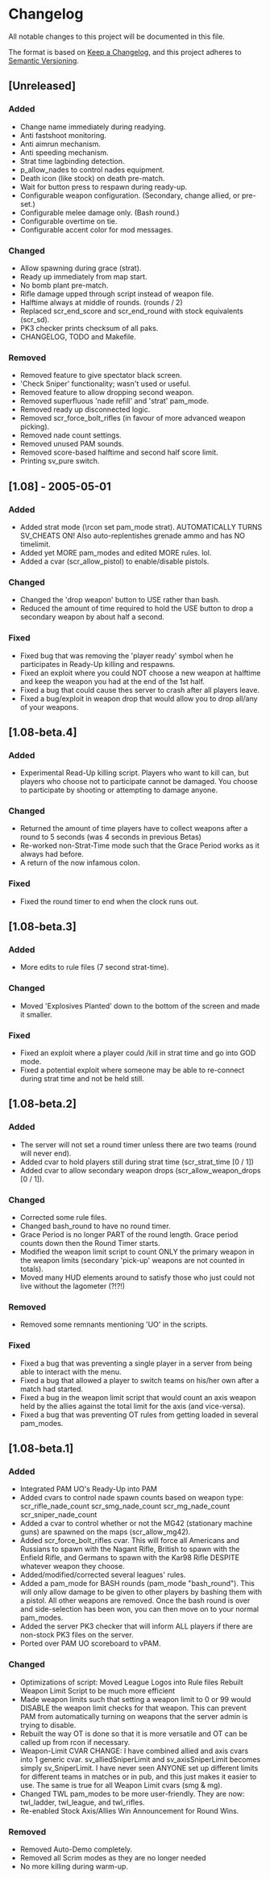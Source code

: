 # Changelog
All notable changes to this project will be documented in this file.

The format is based on [Keep a Changelog](https://keepachangelog.com/en/1.0.0/),
and this project adheres to [Semantic Versioning](https://semver.org/spec/v2.0.0.html).

## [Unreleased]

### Added
- Change name immediately during readying.
- Anti fastshoot monitoring.
- Anti aimrun mechanism.
- Anti speeding mechanism.
- Strat time lagbinding detection.
- p_allow_nades to control nades equipment.
- Death icon (like stock) on death pre-match.
- Wait for button press to respawn during ready-up.
- Configurable weapon configuration. (Secondary, change allied, or pre-set.)
- Configurable melee damage only. (Bash round.)
- Configurable overtime on tie.
- Configurable accent color for mod messages.

### Changed
- Allow spawning during grace (strat).
- Ready up immediately from map start.
- No bomb plant pre-match.
- Rifle damage upped through script instead of weapon file.
- Halftime always at middle of rounds. (rounds / 2)
- Replaced scr_end_score and scr_end_round with stock equivalents (scr_sd).
- PK3 checker prints checksum of all paks.
- CHANGELOG, TODO and Makefile.

### Removed
- Removed feature to give spectator black screen.
- 'Check Sniper' functionality; wasn't used or useful.
- Removed feature to allow dropping second weapon.
- Removed superfluous 'nade refill' and 'strat' pam_mode.
- Removed ready up disconnected logic.
- Removed scr_force_bolt_rifles (in favour of more advanced weapon picking).
- Removed nade count settings.
- Removed unused PAM sounds.
- Removed score-based halftime and second half score limit.
- Printing sv_pure switch.


## [1.08] - 2005-05-01

### Added
- Added strat mode (\rcon set pam_mode strat). AUTOMATICALLY TURNS SV_CHEATS ON! Also auto-replentishes grenade ammo and has NO timelimit.
- Added yet MORE pam_modes and edited MORE rules. lol.
- Added a cvar (scr_allow_pistol) to enable/disable pistols.

### Changed
- Changed the 'drop weapon' button to USE rather than bash.
- Reduced the amount of time required to hold the USE button to drop a secondary weapon by about half a second.

### Fixed
- Fixed bug that was removing the 'player ready' symbol when he participates in Ready-Up killing and respawns.
- Fixed an exploit where you could NOT choose a new weapon at halftime and keep the weapon you had at the end of the 1st half.
- Fixed a bug that could cause thes server to crash after all players leave.
- Fixed a bug/exploit in weapon drop that would allow you to drop all/any of your weapons.


## [1.08-beta.4]

### Added
- Experimental Read-Up killing script. Players who want to kill can, but players who choose not to participate cannot be damaged. You choose to participate by shooting or attempting to damage anyone.

### Changed
- Returned the amount of time players have to collect weapons after a round to 5 seconds (was 4 seconds in previous Betas)
- Re-worked non-Strat-Time mode such that the Grace Period works as it always had before.
- A return of the now infamous colon.

### Fixed
- Fixed the round timer to end when the clock runs out.


## [1.08-beta.3]

### Added
- More edits to rule files (7 second strat-time).

### Changed
- Moved 'Explosives Planted' down to the bottom of the screen and made it smaller.

### Fixed
- Fixed an exploit where a player could /kill in strat time and go into GOD mode.
- Fixed a potential exploit where someone may be able to re-connect during strat time and not be held still.


## [1.08-beta.2]

### Added
- The server will not set a round timer unless there are two teams (round will never end).
- Added cvar to hold players still during strat time (scr_strat_time [0 / 1])
- Added cvar to allow secondary weapon drops (scr_allow_weapon_drops [0 / 1]).

### Changed
- Corrected some rule files.
- Changed bash_round to have no round timer.
- Grace Period is no longer PART of the round length. Grace period counts down then the Round Timer starts.
- Modified the weapon limit script to count ONLY the primary weapon in the weapon limits (secondary 'pick-up' weapons are not counted in totals).
- Moved many HUD elements around to satisfy those who just could not live without the lagometer (?!?!)

### Removed
- Removed some remnants mentioning 'UO' in the scripts.

### Fixed
- Fixed a bug that was preventing a single player in a server from being able to interact with the menu.
- Fixed a bug that allowed a player to switch teams on his/her own after a match had started.
- Fixed a bug in the weapon limit script that would count an axis weapon held by the allies against the total limit for the axis (and vice-versa).
- Fixed a bug that was preventing OT rules from getting loaded in several pam_modes.


## [1.08-beta.1]

### Added
- Integrated PAM UO's Ready-Up into PAM
- Added cvars to control nade spawn counts based on weapon type:
  scr_rifle_nade_count
  scr_smg_nade_count
  scr_mg_nade_count
  scr_sniper_nade_count
- Added a cvar to control whether or not the MG42 (stationary machine guns) are spawned on the maps (scr_allow_mg42).
- Added scr_force_bolt_rifles cvar. This will force all Americans and Russians to spawn with the Nagant Rifle, British to spawn with the Enfield Rifle, and Germans to spawn with the Kar98 Rifle DESPITE whatever weapon they choose.
- Added/modified/corrected several leagues' rules.
- Added a pam_mode for BASH rounds (pam_mode "bash_round"). This will only allow damage to be given to other players by bashing them with a pistol. All other weapons are removed. Once the bash round is over and side-selection has been won, you can then move on to your normal pam_modes.
- Added the server PK3 checker that will inform ALL players if there are non-stock PK3 files on the server.
- Ported over PAM UO scoreboard to vPAM.

### Changed
- Optimizations of script:
  Moved League Logos into Rule files
  Rebuilt Weapon Limit Script to be much more efficient
- Made weapon limits such that setting a weapon limit to 0 or 99 would DISABLE the weapon limit checks for that weapon. This can prevent PAM from automatically turning on weapons that the server admin is trying to disable.
- Rebuilt the way OT is done so that it is more versatile and OT can be called up from rcon if necessary.
- Weapon-Limit CVAR CHANGE: I have combined allied and axis cvars into 1 generic cvar. sv_alliedSniperLimit and sv_axisSniperLimit becomes simply sv_SniperLimit. I have never seen ANYONE set up different limits for different teams in matches or in pub, and this just makes it easier to use. The same is true for all Weapon Limit cvars (smg & mg).
- Changed TWL pam_modes to be more user-friendly. They are now: twl_ladder, twl_league, and twl_rifles.
- Re-enabled Stock Axis/Allies Win Announcement for Round Wins.

### Removed
- Removed Auto-Demo completely.
- Removed all Scrim modes as they are no longer needed
- No more killing during warm-up.

